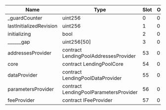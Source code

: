 | Name                    | Type                                   | Slot | Offset | Bytes | Contract                                                 |
|-------------------------|----------------------------------------|------|--------|-------|----------------------------------------------------------|
| _guardCounter           | uint256                                | 0    | 0      | 32    | etherscan/v1Pool/LendingPool/LendingPool.sol:LendingPool |
| lastInitializedRevision | uint256                                | 1    | 0      | 32    | etherscan/v1Pool/LendingPool/LendingPool.sol:LendingPool |
| initializing            | bool                                   | 2    | 0      | 1     | etherscan/v1Pool/LendingPool/LendingPool.sol:LendingPool |
| ______gap               | uint256[50]                            | 3    | 0      | 1600  | etherscan/v1Pool/LendingPool/LendingPool.sol:LendingPool |
| addressesProvider       | contract LendingPoolAddressesProvider  | 53   | 0      | 20    | etherscan/v1Pool/LendingPool/LendingPool.sol:LendingPool |
| core                    | contract LendingPoolCore               | 54   | 0      | 20    | etherscan/v1Pool/LendingPool/LendingPool.sol:LendingPool |
| dataProvider            | contract LendingPoolDataProvider       | 55   | 0      | 20    | etherscan/v1Pool/LendingPool/LendingPool.sol:LendingPool |
| parametersProvider      | contract LendingPoolParametersProvider | 56   | 0      | 20    | etherscan/v1Pool/LendingPool/LendingPool.sol:LendingPool |
| feeProvider             | contract IFeeProvider                  | 57   | 0      | 20    | etherscan/v1Pool/LendingPool/LendingPool.sol:LendingPool |
